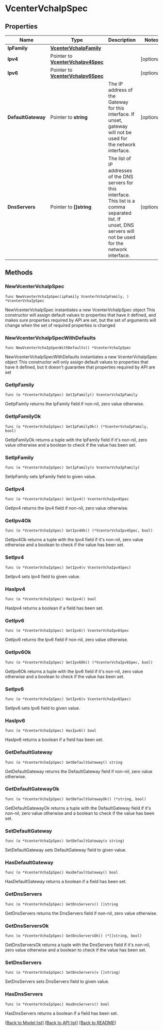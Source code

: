 # VcenterVchaIpSpec

## Properties

Name | Type | Description | Notes
------------ | ------------- | ------------- | -------------
**IpFamily** | [**VcenterVchaIpFamily**](VcenterVchaIpFamily.md) |  | 
**Ipv4** | Pointer to [**VcenterVchaIpv4Spec**](VcenterVchaIpv4Spec.md) |  | [optional] 
**Ipv6** | Pointer to [**VcenterVchaIpv6Spec**](VcenterVchaIpv6Spec.md) |  | [optional] 
**DefaultGateway** | Pointer to **string** | The IP address of the Gateway for this interface. If unset, gateway will not be used for the network interface. | [optional] 
**DnsServers** | Pointer to **[]string** | The list of IP addresses of the DNS servers for this interface. This list is a comma separated list. If unset, DNS servers will not be used for the network interface. | [optional] 

## Methods

### NewVcenterVchaIpSpec

`func NewVcenterVchaIpSpec(ipFamily VcenterVchaIpFamily, ) *VcenterVchaIpSpec`

NewVcenterVchaIpSpec instantiates a new VcenterVchaIpSpec object
This constructor will assign default values to properties that have it defined,
and makes sure properties required by API are set, but the set of arguments
will change when the set of required properties is changed

### NewVcenterVchaIpSpecWithDefaults

`func NewVcenterVchaIpSpecWithDefaults() *VcenterVchaIpSpec`

NewVcenterVchaIpSpecWithDefaults instantiates a new VcenterVchaIpSpec object
This constructor will only assign default values to properties that have it defined,
but it doesn't guarantee that properties required by API are set

### GetIpFamily

`func (o *VcenterVchaIpSpec) GetIpFamily() VcenterVchaIpFamily`

GetIpFamily returns the IpFamily field if non-nil, zero value otherwise.

### GetIpFamilyOk

`func (o *VcenterVchaIpSpec) GetIpFamilyOk() (*VcenterVchaIpFamily, bool)`

GetIpFamilyOk returns a tuple with the IpFamily field if it's non-nil, zero value otherwise
and a boolean to check if the value has been set.

### SetIpFamily

`func (o *VcenterVchaIpSpec) SetIpFamily(v VcenterVchaIpFamily)`

SetIpFamily sets IpFamily field to given value.


### GetIpv4

`func (o *VcenterVchaIpSpec) GetIpv4() VcenterVchaIpv4Spec`

GetIpv4 returns the Ipv4 field if non-nil, zero value otherwise.

### GetIpv4Ok

`func (o *VcenterVchaIpSpec) GetIpv4Ok() (*VcenterVchaIpv4Spec, bool)`

GetIpv4Ok returns a tuple with the Ipv4 field if it's non-nil, zero value otherwise
and a boolean to check if the value has been set.

### SetIpv4

`func (o *VcenterVchaIpSpec) SetIpv4(v VcenterVchaIpv4Spec)`

SetIpv4 sets Ipv4 field to given value.

### HasIpv4

`func (o *VcenterVchaIpSpec) HasIpv4() bool`

HasIpv4 returns a boolean if a field has been set.

### GetIpv6

`func (o *VcenterVchaIpSpec) GetIpv6() VcenterVchaIpv6Spec`

GetIpv6 returns the Ipv6 field if non-nil, zero value otherwise.

### GetIpv6Ok

`func (o *VcenterVchaIpSpec) GetIpv6Ok() (*VcenterVchaIpv6Spec, bool)`

GetIpv6Ok returns a tuple with the Ipv6 field if it's non-nil, zero value otherwise
and a boolean to check if the value has been set.

### SetIpv6

`func (o *VcenterVchaIpSpec) SetIpv6(v VcenterVchaIpv6Spec)`

SetIpv6 sets Ipv6 field to given value.

### HasIpv6

`func (o *VcenterVchaIpSpec) HasIpv6() bool`

HasIpv6 returns a boolean if a field has been set.

### GetDefaultGateway

`func (o *VcenterVchaIpSpec) GetDefaultGateway() string`

GetDefaultGateway returns the DefaultGateway field if non-nil, zero value otherwise.

### GetDefaultGatewayOk

`func (o *VcenterVchaIpSpec) GetDefaultGatewayOk() (*string, bool)`

GetDefaultGatewayOk returns a tuple with the DefaultGateway field if it's non-nil, zero value otherwise
and a boolean to check if the value has been set.

### SetDefaultGateway

`func (o *VcenterVchaIpSpec) SetDefaultGateway(v string)`

SetDefaultGateway sets DefaultGateway field to given value.

### HasDefaultGateway

`func (o *VcenterVchaIpSpec) HasDefaultGateway() bool`

HasDefaultGateway returns a boolean if a field has been set.

### GetDnsServers

`func (o *VcenterVchaIpSpec) GetDnsServers() []string`

GetDnsServers returns the DnsServers field if non-nil, zero value otherwise.

### GetDnsServersOk

`func (o *VcenterVchaIpSpec) GetDnsServersOk() (*[]string, bool)`

GetDnsServersOk returns a tuple with the DnsServers field if it's non-nil, zero value otherwise
and a boolean to check if the value has been set.

### SetDnsServers

`func (o *VcenterVchaIpSpec) SetDnsServers(v []string)`

SetDnsServers sets DnsServers field to given value.

### HasDnsServers

`func (o *VcenterVchaIpSpec) HasDnsServers() bool`

HasDnsServers returns a boolean if a field has been set.


[[Back to Model list]](../README.md#documentation-for-models) [[Back to API list]](../README.md#documentation-for-api-endpoints) [[Back to README]](../README.md)


